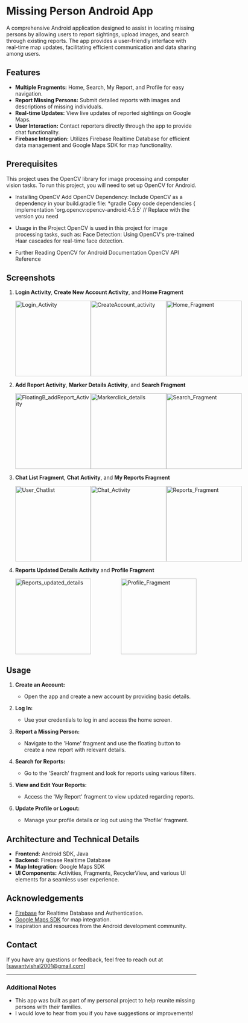 # Missing Person Android App

A comprehensive Android application designed to assist in locating missing persons by allowing users to report sightings, upload images, and search through existing reports.
The app provides a user-friendly interface with real-time map updates, facilitating efficient communication and data sharing among users.

## Features

- **Multiple Fragments:** Home, Search, My Report, and Profile for easy navigation.
- **Report Missing Persons:** Submit detailed reports with images and descriptions of missing individuals.
- **Real-time Updates:** View live updates of reported sightings on Google Maps.
- **User Interaction:** Contact reporters directly through the app to provide chat functionality.
- **Firebase Integration:** Utilizes Firebase Realtime Database for efficient data management and Google Maps SDK for map functionality.

## Prerequisites
This project uses the OpenCV library for image processing and computer vision tasks. To run this project, you will need to set up OpenCV for Android.

- Installing OpenCV
Add OpenCV Dependency: Include OpenCV as a dependency in your build.gradle file:
*gradle
Copy code
dependencies {
    implementation 'org.opencv:opencv-android:4.5.5'  // Replace with the version you need

- Usage in the Project
OpenCV is used in this project for image processing tasks, such as:
Face Detection: Using OpenCV's pre-trained Haar cascades for real-time face detection.

- Further Reading
OpenCV for Android Documentation
OpenCV API Reference

## Screenshots

1. **Login Activity**, **Create New Account Activity**, and **Home Fragment**  
   <div style="display: flex; justify-content: space-between;">
      <img src="https://github.com/user-attachments/assets/9d77d7ec-2f0a-4773-86b9-8c106e753d31" alt="Login_Activity" width="200">
      <img src="https://github.com/user-attachments/assets/32dd76dc-7123-46f9-a1c3-857b6038aec3" alt="CreateAccount_activity" width="200">
      <img src="https://github.com/user-attachments/assets/48783baa-3039-42a7-9b09-a6b9ca1571ac" alt="Home_Fragment" width="200">
   </div>

2. **Add Report Activity**, **Marker Details Activity**, and **Search Fragment**  
   <div style="display: flex; justify-content: space-between;">
      <img src="https://github.com/user-attachments/assets/fa9a9f0b-1d5e-442f-a341-ef4eae55d9f1" alt="FloatingB_addReport_Activity" width="200">
      <img src="https://github.com/user-attachments/assets/b9d03599-2ccb-4b71-819e-a6909439463f" alt="Markerclick_details" width="200">
      <img src="https://github.com/user-attachments/assets/bbb131dc-ce01-4eae-b32d-7449153dd60c" alt="Search_Fragment" width="200">
   </div>

3. **Chat List Fragment**, **Chat Activity**, and **My Reports Fragment**  
   <div style="display: flex; justify-content: space-between;">
      <img src="https://github.com/user-attachments/assets/a1540dc9-82e8-43ea-ab43-31759249b3ec" alt="User_Chatlist" width="200">
      <img src="https://github.com/user-attachments/assets/b6e2a1ff-1bda-4340-98a7-1798a0242aa9" alt="Chat_Activity" width="200">
      <img src="https://github.com/user-attachments/assets/b2ef805b-ceb7-4522-9e81-a0d9448bfc13" alt="Reports_Fragment" width="200">
   </div>

4. **Reports Updated Details Activity** and **Profile Fragment**  
   <div style="display: flex; justify-content: space-between;">
      <img src="https://github.com/user-attachments/assets/c7cd556b-8fed-4f37-8c0b-d6e1e6f15c09" alt="Reports_updated_details" width="200">
      <img src="https://github.com/user-attachments/assets/0906836d-51e5-4a48-92be-77beee2d2ff8" alt="Profile_Fragment" width="200">
   </div>




## Usage

1. **Create an Account:**
   - Open the app and create a new account by providing basic details.

2. **Log In:**
   - Use your credentials to log in and access the home screen.

3. **Report a Missing Person:**
   - Navigate to the 'Home' fragment and use the floating button to create a new report with relevant details.

4. **Search for Reports:**
   - Go to the 'Search' fragment and look for reports using various filters.

5. **View and Edit Your Reports:**
   - Access the 'My Report' fragment to view updated regarding reports.

6. **Update Profile or Logout:**
   - Manage your profile details or log out using the 'Profile' fragment.

## Architecture and Technical Details

- **Frontend:** Android SDK, Java
- **Backend:** Firebase Realtime Database
- **Map Integration:** Google Maps SDK
- **UI Components:** Activities, Fragments, RecyclerView, and various UI elements for a seamless user experience.

## Acknowledgements

- [Firebase](https://firebase.google.com/) for Realtime Database and Authentication.
- [Google Maps SDK](https://developers.google.com/maps/documentation/android-sdk/overview) for map integration.
- Inspiration and resources from the Android development community.

## Contact

If you have any questions or feedback, feel free to reach out at [sawantvishal2001@gmail.com]

---

### Additional Notes

- This app was built as part of my personal project to help reunite missing persons with their families.
- I would love to hear from you if you have suggestions or improvements!
